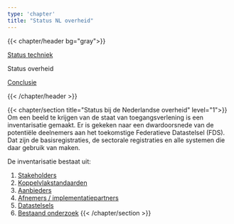 ```yaml
---
type: 'chapter'
title: "Status NL overheid"
---
```


{{< chapter/header bg="gray">}}

<div class="utrecht-paragraph pt-1 section-navigation">
   <p>
      <a href="../status_techniek">Status techniek</a>
   </p>
</div>
<div class="section-navigation-selected utrecht-paragraph pt-1 section-navigation">
   <p>
      Status overheid
   </p>
</div>
<div class="utrecht-paragraph pt-1 section-navigation">
   <p>
      <a href="../conclusie">Conclusie</a>
   </p>
</div>

{{< /chapter/header >}}


{{< chapter/section title="Status bij de Nederlandse overheid" level="1">}}
Om een beeld te krijgen van de staat van toegangsverlening is een inventarisatie gemaakt.
Er is gekeken naar een dwardoorsnede van de potentiële deelnemers aan het toekomstige Federatieve Datastelsel (FDS). Dat zijn de
basisregistraties, de sectorale registraties en alle systemen die daar gebruik van maken.

De inventarisatie bestaat uit:

1. [Stakeholders](stakeholders)
2. [Koppelvlakstandaarden](koppelvlakken)
3. [Aanbieders](aanbieders)
4. [Afnemers / implementatiepartners](afnemers)
5. [Datastelsels](platforms)
6. [Bestaand onderzoek](eerder_onderzoek)
{{< /chapter/section >}}
